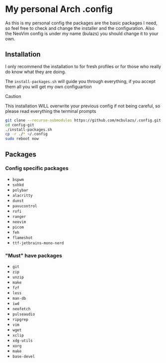 # My personal Arch .config

As this is my personal config the packages are the basic packages I need, so feel free to check and change the installer and the configuration.
Also the NeoVim config is under my name (bulazs) you should change it to your own.

## Installation

I only recommend the installation to for fresh profiles or for those who really do know what they are doing.

The `install-packages.sh` will guide you through everything, if you accept them all you will get my own configuartion

> [!CAUTION]
> This installation WILL overwrite your previous config if not being careful, so please read everything the terminal prompts

```sh
git clone --recurse-submodules https://github.com/mcbulazs/.config.git config-git
cd config-git
./install-packages.sh
cp -r ./* ~/.config 
sudo reboot now
```

## Packages

### Config specific packages

- `bspwm`
- `sxhkd`
- `polybar` 
- `alacritty`
- `dunst`
- `pavucontrol`
- `rofi`
- `ranger`
- `neovim`
- `picom`
- `feh`
- `flameshot`
- `ttf-jetbrains-mono-nerd`

### "Must" have packages

- `git`
- `zip`
- `unzip`
- `make`
- `fzf`
- `less`
- `man-db`
- `iwd`
- `neofetch`
- `pulseaudio`
- `ripgrep`
- `vim`
- `wget`
- `xclip`
- `xdg-utils`
- `xorg`
- `make`
- `base-devel`
